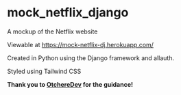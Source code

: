 # mock_netflix_django
A mockup of the Netflix website

Viewable at https://mock-netflix-dj.herokuapp.com/

Created in Python using the Django framework and allauth.

Styled using Tailwind CSS

**Thank you to [OtchereDev](https://github.com/OtchereDev) for the guidance!**
